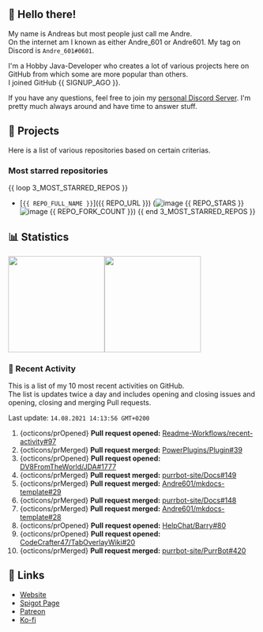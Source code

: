 <!-- Links -->
[purr]: https://purrbot.site
[discord]: https://discord.gg/6dazXp6
[website]: https://andre601.ch
[spigot]: https://www.spigotmc.org/resources/authors/56829/
[patreon]: https://patreon.com/andre_601
[ko-fi]: https://ko-fi.com/andre_601

## 👋 Hello there!
My name is Andreas but most people just call me Andre.  
On the internet am I known as either Andre_601 or Andre601. My tag on Discord is `Andre_601#0601`.

I'm a Hobby Java-Developer who creates a lot of various projects here on GitHub from which some are more popular than others.  
I joined GitHub {{ SIGNUP_AGO }}.

If you have any questions, feel free to join my [personal Discord Server][discord]. I'm pretty much always around and have time to answer stuff.

## 📁 Projects
Here is a list of various repositories based on certain criterias.

### Most starred repositories

{{ loop 3_MOST_STARRED_REPOS }}
- [`{{ REPO_FULL_NAME }}`]({{ REPO_URL }}) (![image](https://cdn.jsdelivr.net/gh/Readme-Workflows/Readme-Icons@main/icons/octicons/StarredRepository.svg) {{ REPO_STARS }} ![image](https://cdn.jsdelivr.net/gh/Readme-Workflows/Readme-Icons@main/icons/octicons/ForkedRepository.svg) {{ REPO_FORK_COUNT }})
{{ end 3_MOST_STARRED_REPOS }}

## 📊 Statistics
<img height="195px" src="https://github-readme-stats.vercel.app/api?username=Andre601&show_icons=true&hide_rank=true&title_color=3498db&bg_color=ffffff00&text_color=718096&disable_animations=true"><img height="195px" src="https://github-readme-stats.vercel.app/api/top-langs?username=Andre601&layout=compact&title_color=3498db&bg_color=ffffff00&text_color=718096">

### 📜 Recent Activity
This is a list of my 10 most recent activities on GitHub.  
The list is updates twice a day and includes opening and closing issues and opening, closing and merging Pull requests.

<!--RECENT_ACTIVITY:last_update-->
Last update: `14.08.2021 14:13:56 GMT+0200`
<!--RECENT_ACTIVITY:last_update_end-->
<!--RECENT_ACTIVITY:start-->
1. {octicons/prOpened} **Pull request opened:** [Readme-Workflows/recent-activity#97](https://github.com/Readme-Workflows/recent-activity/pull/97)
2. {octicons/prMerged} **Pull request merged:** [PowerPlugins/Plugin#39](https://github.com/PowerPlugins/Plugin/pull/39)
3. {octicons/prOpened} **Pull request opened:** [DV8FromTheWorld/JDA#1777](https://github.com/DV8FromTheWorld/JDA/pull/1777)
4. {octicons/prMerged} **Pull request merged:** [purrbot-site/Docs#149](https://github.com/purrbot-site/Docs/pull/149)
5. {octicons/prMerged} **Pull request merged:** [Andre601/mkdocs-template#29](https://github.com/Andre601/mkdocs-template/pull/29)
6. {octicons/prMerged} **Pull request merged:** [purrbot-site/Docs#148](https://github.com/purrbot-site/Docs/pull/148)
7. {octicons/prMerged} **Pull request merged:** [Andre601/mkdocs-template#28](https://github.com/Andre601/mkdocs-template/pull/28)
8. {octicons/prOpened} **Pull request opened:** [HelpChat/Barry#80](https://github.com/HelpChat/Barry/pull/80)
9. {octicons/prOpened} **Pull request opened:** [CodeCrafter47/TabOverlayWiki#20](https://github.com/CodeCrafter47/TabOverlayWiki/pull/20)
10. {octicons/prMerged} **Pull request merged:** [purrbot-site/PurrBot#420](https://github.com/purrbot-site/PurrBot/pull/420)
<!--RECENT_ACTIVITY:end-->

## 🔗 Links
- [Website]
- [Spigot Page][spigot]
- [Patreon]
- [Ko-fi]
